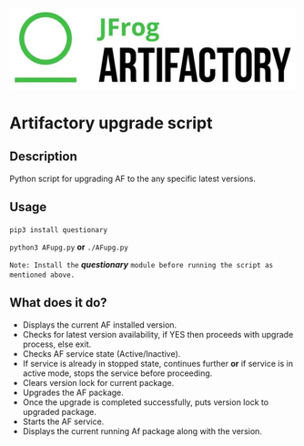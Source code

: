 ![](/images/jFrog.JPG)

# Artifactory upgrade script

## Description

Python script for upgrading AF to the any specific latest versions.

## Usage
`pip3 install questionary`

`python3 AFupg.py` **or** `./AFupg.py`

`Note: Install the` ***questionary*** `module before running the script as mentioned above.`

## What does it do?

* Displays the current AF installed version.
* Checks for latest version availability, if YES then proceeds with upgrade process, else exit.
* Checks AF service state (Active/Inactive).
* If service is already in stopped state, continues further **or** if service is in active mode, stops the service before proceeding.
* Clears version lock for current package.
* Upgrades the AF package.
* Once the upgrade is completed successfully, puts version lock to upgraded package.
* Starts the AF service.
* Displays the current running Af package along with the version.
